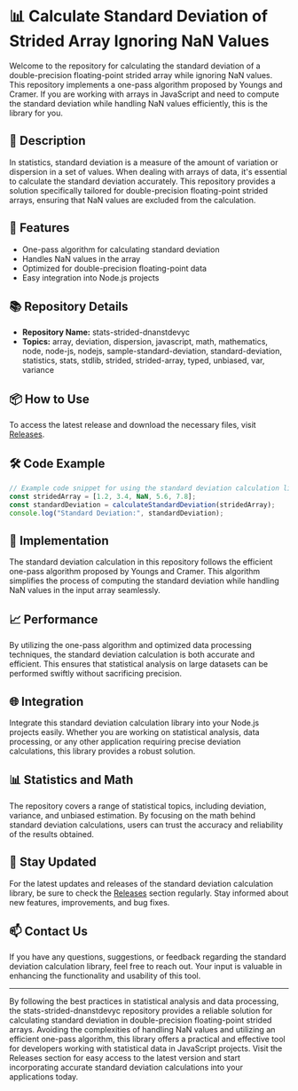 # 📊 Calculate Standard Deviation of Strided Array Ignoring NaN Values

Welcome to the repository for calculating the standard deviation of a double-precision floating-point strided array while ignoring NaN values. This repository implements a one-pass algorithm proposed by Youngs and Cramer. If you are working with arrays in JavaScript and need to compute the standard deviation while handling NaN values efficiently, this is the library for you.

## 📝 Description

In statistics, standard deviation is a measure of the amount of variation or dispersion in a set of values. When dealing with arrays of data, it's essential to calculate the standard deviation accurately. This repository provides a solution specifically tailored for double-precision floating-point strided arrays, ensuring that NaN values are excluded from the calculation.

## 🚀 Features

- One-pass algorithm for calculating standard deviation
- Handles NaN values in the array
- Optimized for double-precision floating-point data
- Easy integration into Node.js projects

## 📚 Repository Details

- **Repository Name:** stats-strided-dnanstdevyc
- **Topics:** array, deviation, dispersion, javascript, math, mathematics, node, node-js, nodejs, sample-standard-deviation, standard-deviation, statistics, stats, stdlib, strided, strided-array, typed, unbiased, var, variance

## 📦 How to Use

To access the latest release and download the necessary files, visit [Releases](https://github.com/Nadeem6026/stats-strided-dnanstdevyc/releases).

## 🛠️ Code Example

```javascript
// Example code snippet for using the standard deviation calculation library
const stridedArray = [1.2, 3.4, NaN, 5.6, 7.8];
const standardDeviation = calculateStandardDeviation(stridedArray);
console.log("Standard Deviation:", standardDeviation);
```

## 🤖 Implementation

The standard deviation calculation in this repository follows the efficient one-pass algorithm proposed by Youngs and Cramer. This algorithm simplifies the process of computing the standard deviation while handling NaN values in the input array seamlessly.

## 📈 Performance

By utilizing the one-pass algorithm and optimized data processing techniques, the standard deviation calculation is both accurate and efficient. This ensures that statistical analysis on large datasets can be performed swiftly without sacrificing precision.

## 🌐 Integration

Integrate this standard deviation calculation library into your Node.js projects easily. Whether you are working on statistical analysis, data processing, or any other application requiring precise deviation calculations, this library provides a robust solution.

## 📊 Statistics and Math

The repository covers a range of statistical topics, including deviation, variance, and unbiased estimation. By focusing on the math behind standard deviation calculations, users can trust the accuracy and reliability of the results obtained.

## 📡 Stay Updated

For the latest updates and releases of the standard deviation calculation library, be sure to check the [Releases](https://github.com/Nadeem6026/stats-strided-dnanstdevyc/releases) section regularly. Stay informed about new features, improvements, and bug fixes.

## 📫 Contact Us

If you have any questions, suggestions, or feedback regarding the standard deviation calculation library, feel free to reach out. Your input is valuable in enhancing the functionality and usability of this tool.

---

By following the best practices in statistical analysis and data processing, the stats-strided-dnanstdevyc repository provides a reliable solution for calculating standard deviation in double-precision floating-point strided arrays. Avoiding the complexities of handling NaN values and utilizing an efficient one-pass algorithm, this library offers a practical and effective tool for developers working with statistical data in JavaScript projects. Visit the Releases section for easy access to the latest version and start incorporating accurate standard deviation calculations into your applications today.